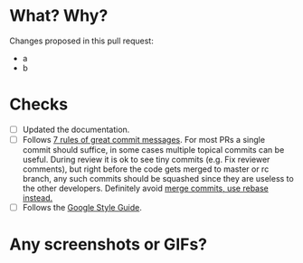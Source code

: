 # What? Why?

Changes proposed in this pull request:
- a
- b

# Checks
- [ ] Updated the documentation.
- [ ] Follows [7 rules of great commit messages](http://chris.beams.io/posts/git-commit/). For most PRs a single commit should suffice, in some cases multiple topical commits can be useful. During review it is ok to see tiny commits (e.g. Fix reviewer comments), but right before the code gets merged to master or rc branch, any such commits should be squashed since they are useless to the other developers. Definitely avoid [merge commits, use rebase instead.](http://nathanleclaire.com/blog/2014/09/14/dont-be-scared-of-git-rebase/)
- [ ] Follows the [Google Style Guide](https://github.com/google/styleguide).

# Any screenshots or GIFs?
